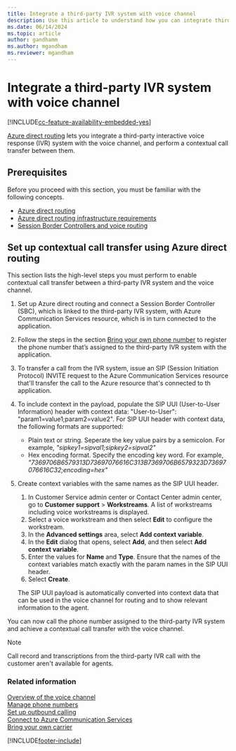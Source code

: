```yaml
---
title: Integrate a third-party IVR system with voice channel
description: Use this article to understand how you can integrate third-party IVR systems with the voice channel and set up contextual call transfer via Azure direct routing.
ms.date: 06/14/2024
ms.topic: article
author: gandhamm
ms.author: mgandham
ms.reviewer: mgandham
---
```


# Integrate a third-party IVR system with voice channel


[!INCLUDE[cc-feature-availability-embedded-yes](../../includes/cc-feature-availability-embedded-yes.md)]


[Azure direct routing](/azure/communication-services/concepts/telephony-sms/telephony-concept#azure-direct-routing) lets you integrate a third-party interactive voice response (IVR) system with the voice channel, and perform a contextual call transfer between them.

## Prerequisites

Before you proceed with this section, you must be familiar with the following concepts.
- [Azure direct routing](/azure/communication-services/concepts/telephony-sms/telephony-concept#azure-direct-routing)
- [Azure direct routing infrastructure requirements](/azure/communication-services/concepts/telephony-sms/direct-routing-infrastructure)
- [Session Border Controllers and voice routing](/azure/communication-services/concepts/telephony-sms/direct-routing-provisioning)

## Set up contextual call transfer using Azure direct routing

This section lists the high-level steps you must perform to enable contextual call transfer between a third-party IVR system and the voice channel.

1. Set up Azure direct routing and connect a Session Border Controller (SBC), which is linked to the third-party IVR system, with Azure Communication Services resource, which is in turn connected to the application.


2. Follow the steps in the section [Bring your own phone number](voice-channel-bring-your-own-number.md) to register the phone number that’s assigned to the third-party IVR system with the application.

3. To transfer a call from the IVR system, issue an SIP (Session Initiation Protocol) INVITE request to the Azure Communication Services resource that'll transfer the call to the Azure resource that's connected to th application.

4. To include context in the payload, populate the SIP UUI (User-to-User Information) header with context data: "User-to-User": "param1=value1;param2=value2". For SIP UUI header with context data, the following formats are supported:

      - Plain text or string. Seperate the key value pairs by a semicolon.
         For example, <i>"sipkey1=sipval1;sipkey2=sipval2"</i>
      - Hex encoding format. Specify the encoding key word. For example,
        <i> "7369706B6579313D73697076616C313B7369706B6579323D73697076616C32;encoding=hex"</i>
       
5. Create context variables with the same names as the SIP UUI header.

    1. In Customer Service admin center or Contact Center admin center, go to **Customer support** > **Workstreams**. A list of workstreams including voice workstreams is displayed.
    2. Select a voice workstream and then select **Edit** to configure the workstream.
    3. In the **Advanced settings** area, select **Add context variable**.
    4. In the **Edit** dialog that opens, select **Add**, and then select **Add context variable**.
    5. Enter the values for **Name** and **Type**. Ensure that the names of the context variables match exactly with the param names in the SIP UUI header.
    6. Select **Create**.
    
    The SIP UUI payload is automatically converted into context data that can be used in the voice channel for routing and to show relevant information to the agent.

You can now call the phone number assigned to the third-party IVR system and achieve a contextual call transfer with the voice channel.

> [!NOTE]
> Call record and transcriptions from the third-party IVR call with the customer aren't available for agents.


### Related information

[Overview of the voice channel](voice-channel.md)  
[Manage phone numbers](voice-channel-manage-phone-numbers.md)  
[Set up outbound calling](voice-channel-outbound-calling.md)  
[Connect to Azure Communication Services](voice-channel-acs-resource.md)  
[Bring your own carrier](voice-channel-bring-your-own-number.md)  

[!INCLUDE[footer-include](../../includes/footer-banner.md)]
